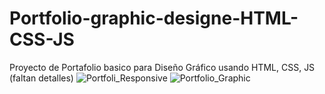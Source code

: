 # Portfolio-graphic-designe-HTML-CSS-JS
Proyecto de Portafolio basico para Diseño Gráfico usando  HTML, CSS, JS (faltan detalles)
![Portfoli_Responsive](https://user-images.githubusercontent.com/98667503/184515802-719549e1-10e5-4c34-a48f-17f689e93559.PNG)
![Portfolio_Graphic](https://user-images.githubusercontent.com/98667503/184515803-8d1d214d-3811-4b60-af5f-09b1c310e5ad.PNG)
